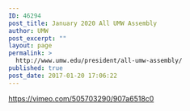 ```yaml
---
ID: 46294
post_title: January 2020 All UMW Assembly
author: UMW
post_excerpt: ""
layout: page
permalink: >
  http://www.umw.edu/president/all-umw-assembly/
published: true
post_date: 2017-01-20 17:06:22
---
```

https://vimeo.com/505703290/907a6518c0